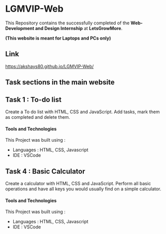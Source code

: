# LGMVIP-Web

This Repository contains the successfully completed of the **Web-Development and Design Internship** at **LetsGrowMore**.

**(This website is meant for Laptops and PCs only)**

## Link

https://akshays80.github.io/LGMVIP-Web/

## Task sections in the main website

## Task 1 : To-do list

Create a To do list with HTML, CSS and JavaScript. Add tasks, mark them as completed and delete them.

#### Tools and Technologies
This Project was built using :
  * Languages : HTML, CSS, Javascript
  * IDE : VSCode

## Task 4 : Basic Calculator

Create a calculator with HTML, CSS and JavaScript. Perform all basic operations and have all keys you would usually find on a simple calculator.

#### Tools and Technologies
This Project was built using :
  * Languages : HTML, CSS, Javascript
  * IDE : VSCode
 
